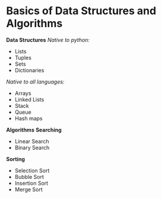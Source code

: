 # Basics of Data Structures and Algorithms

**Data Structures**
*Native to python:*
- Lists
- Tuples
- Sets
- Dictionaries

*Native to all languages:*
- Arrays
- Linked Lists
- Stack
- Queue
- Hash maps

**Algorithms**
**Searching**
- Linear Search
- Binary Search

**Sorting** 
- Selection Sort
- Bubble Sort
- Insertion Sort
- Merge Sort
